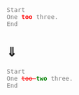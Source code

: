 <pre style="color: gray">
Start
One <b style="color: red">too </b>three.
End
</pre>
# ⇓
<pre style="color: gray">
Start
One <s style="color: red">too </s><b style="color: green">two </b>three.
End
</pre>

